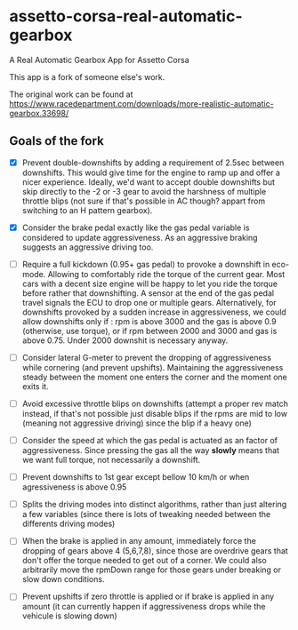 # assetto-corsa-real-automatic-gearbox
A Real Automatic Gearbox App for Assetto Corsa


This app is a fork of someone else's work. 

The original work can be found at https://www.racedepartment.com/downloads/more-realistic-automatic-gearbox.33698/

## Goals of the fork  
* [x] Prevent double-downshifts by adding a requirement of 2.5sec between downshifts. This would give time for the engine to ramp up and offer a nicer experience. Ideally, we'd want to accept double downshifts but skip directly to the -2 or -3 gear to avoid the harshness of multiple throttle blips (not sure if that's possible in AC though? appart from switching to an H pattern gearbox).
* [x] Consider the brake pedal exactly like the gas pedal variable is considered to update aggressiveness. As an aggressive braking suggests an aggressive driving too.
* [ ] Require a full kickdown (0.95+ gas pedal) to provoke a downshift in eco-mode. Allowing to comfortably ride the torque of the current gear. Most cars with a decent size engine will be happy to let you ride the torque before rather that downshifting. A sensor at the end of the gas pedal travel signals the ECU to drop one or multiple gears. Alternatively, for downshifts provoked by a sudden increase in aggressiveness, we could allow downshifts only if : rpm is above 3000 and the gas is above 0.9 (otherwise, use torque), or if rpm between 2000 and 3000 and gas is above 0.75. Under 2000 downshit is necessary anyway.
* [ ] Consider lateral G-meter to prevent the dropping of aggressiveness while cornering (and prevent upshifts). Maintaining the aggressiveness steady between the moment one enters the corner and the moment one exits it.
* [ ] Avoid excessive throttle blips on downshifts (attempt a proper rev match instead, if that's not possible just disable blips if the rpms are mid to low (meaning not aggressive driving) since the blip if a heavy one)
* [ ] Consider the speed at which the gas pedal is actuated as an factor of aggressiveness. Since pressing the gas all the way **slowly** means that we want full torque, not necessarily a downshift. 
* [ ] Prevent downshifts to 1st gear except bellow 10 km/h or when agressiveness is above 0.95
* [ ] Splits the driving modes into distinct algorithms, rather than just altering a few variables (since there is lots of tweaking needed between the differents driving modes)
* [ ] When the brake is applied in any amount, immediately force the dropping of gears above 4 (5,6,7,8), since those are overdrive gears that don't offer the torque needed to get out of a corner. We could also arbitrarily move the rpmDown range for those gears under breaking or slow down conditions. 
* [ ] Prevent upshifts if zero throttle is applied or if brake is applied in any amount (it can currently happen if aggressiveness drops while the vehicule is slowing down)
 
